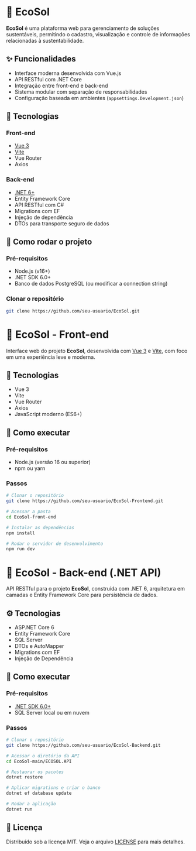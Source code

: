 # 🌱 EcoSol

**EcoSol** é uma plataforma web para gerenciamento de soluções sustentáveis, permitindo o cadastro, visualização e controle de informações relacionadas à sustentabilidade.

## ✨ Funcionalidades

- Interface moderna desenvolvida com Vue.js
- API RESTful com .NET Core
- Integração entre front-end e back-end
- Sistema modular com separação de responsabilidades
- Configuração baseada em ambientes (`appsettings.Development.json`)

## 🧩 Tecnologias

### Front-end
- [Vue 3](https://vuejs.org/)
- [Vite](https://vitejs.dev/)
- Vue Router
- Axios

### Back-end
- [.NET 6+](https://dotnet.microsoft.com/)
- Entity Framework Core
- API RESTful com C#
- Migrations com EF
- Injeção de dependência
- DTOs para transporte seguro de dados

## 🚀 Como rodar o projeto

### Pré-requisitos
- Node.js (v16+)
- .NET SDK 6.0+
- Banco de dados PostgreSQL (ou modificar a connection string)

### Clonar o repositório
```bash
git clone https://github.com/seu-usuario/EcoSol.git
```

# 🌱 EcoSol - Front-end

Interface web do projeto **EcoSol**, desenvolvida com [Vue 3](https://vuejs.org/) e [Vite](https://vitejs.dev/), com foco em uma experiência leve e moderna.

## 🧪 Tecnologias

- Vue 3
- Vite
- Vue Router
- Axios
- JavaScript moderno (ES6+)

## 🚀 Como executar

### Pré-requisitos
- Node.js (versão 16 ou superior)
- npm ou yarn

### Passos
```bash
# Clonar o repositório
git clone https://github.com/seu-usuario/EcoSol-Frontend.git

# Acessar a pasta
cd EcoSol-front-end

# Instalar as dependências
npm install

# Rodar o servidor de desenvolvimento
npm run dev
```

# 🌿 EcoSol - Back-end (.NET API)

API RESTful para o projeto **EcoSol**, construída com .NET 6, arquitetura em camadas e Entity Framework Core para persistência de dados.

## ⚙️ Tecnologias

- ASP.NET Core 6
- Entity Framework Core
- SQL Server
- DTOs e AutoMapper
- Migrations com EF
- Injeção de Dependência

## 🏁 Como executar

### Pré-requisitos
- [.NET SDK 6.0+](https://dotnet.microsoft.com/)
- SQL Server local ou em nuvem

### Passos
```bash
# Clonar o repositório
git clone https://github.com/seu-usuario/EcoSol-Backend.git

# Acessar o diretório da API
cd EcoSol-main/ECOSOL.API

# Restaurar os pacotes
dotnet restore

# Aplicar migrations e criar o banco
dotnet ef database update

# Rodar a aplicação
dotnet run
```

## 📄 Licença
Distribuído sob a licença MIT. Veja o arquivo [LICENSE](./LICENSE) para mais detalhes.
